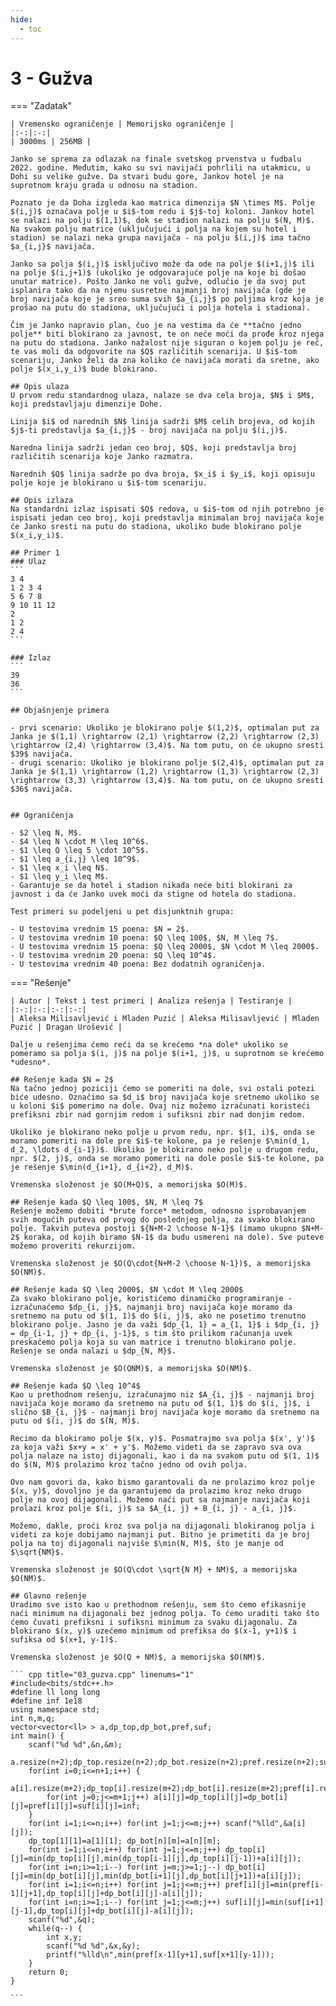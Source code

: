 ```yaml
---
hide:
  - toc
---
```


# 3 - Gužva

=== "Zadatak"
	
	| Vremensko ograničenje | Memorijsko ograničenje |
	|:-:|:-:|
	| 3000ms | 256MB |
	
	Janko se sprema za odlazak na finale svetskog prvenstva u fudbalu 2022. godine. Međutim, kako su svi navijači pohrlili na utakmicu, u Dohi su velike gužve. Da stvari budu gore, Jankov hotel je na suprotnom kraju grada u odnosu na stadion. 
	
	Poznato je da Doha izgleda kao matrica dimenzija $N \times M$. Polje $(i,j)$ označava polje u $i$-tom redu i $j$-toj koloni. Jankov hotel se nalazi na polju $(1,1)$, dok se stadion nalazi na polju $(N, M)$. Na svakom polju matrice (uključujući i polja na kojem su hotel i stadion) se nalazi neka grupa navijača - na polju $(i,j)$ ima tačno $a_{i,j}$ navijača. 
	
	Janko sa polja $(i,j)$ isključivo može da ode na polje $(i+1,j)$ ili na polje $(i,j+1)$ (ukoliko je odgovarajuće polje na koje bi došao unutar matrice). Pošto Janko ne voli gužve, odlučio je da svoj put isplanira tako da na njemu susretne najmanji broj navijača (gde je broj navijača koje je sreo suma svih $a_{i,j}$ po poljima kroz koja je prošao na putu do stadiona, uključujući i polja hotela i stadiona).  
	
	Čim je Janko napravio plan, čuo je na vestima da će **tačno jedno polje** biti blokirano za javnost, te on neće moći da prođe kroz njega na putu do stadiona. Janko nažalost nije siguran o kojem polju je reč, te vas moli da odgovorite na $Q$ različitih scenarija. U $i$-tom scenariju, Janko želi da zna koliko će navijača morati da sretne, ako polje $(x_i,y_i)$ bude blokirano.
	
	## Opis ulaza
	U prvom redu standardnog ulaza, nalaze se dva cela broja, $N$ i $M$, koji predstavljaju dimenzije Dohe.
	
	Linija $i$ od narednih $N$ linija sadrži $M$ celih brojeva, od kojih $j$-ti predstavlja $a_{i,j}$ - broj navijača na polju $(i,j)$.
	
	Naredna linija sadrži jedan ceo broj, $Q$, koji predstavlja broj različitih scenarija koje Janko razmatra. 
	
	Narednih $Q$ linija sadrže po dva broja, $x_i$ i $y_i$, koji opisuju polje koje je blokirano u $i$-tom scenariju.
	
	## Opis izlaza
	Na standardni izlaz ispisati $Q$ redova, u $i$-tom od njih potrebno je ispisati jedan ceo broj, koji predstavlja minimalan broj navijača koje će Janko sresti na putu do stadiona, ukoliko bude blokirano polje $(x_i,y_i)$.
	
	## Primer 1
	### Ulaz
	```
	3 4
	1 2 3 4
	5 6 7 8
	9 10 11 12
	2
	1 2
	2 4
	```
	
	### Izlaz
	```
	39
	36
	```
	
	## Objašnjenje primera
	
	- prvi scenario: Ukoliko je blokirano polje $(1,2)$, optimalan put za Janka je $(1,1) \rightarrow (2,1) \rightarrow (2,2) \rightarrow (2,3) \rightarrow (2,4) \rightarrow (3,4)$. Na tom putu, on će ukupno sresti $39$ navijača.
	- drugi scenario: Ukoliko je blokirano polje $(2,4)$, optimalan put za Janka je $(1,1) \rightarrow (1,2) \rightarrow (1,3) \rightarrow (2,3) \rightarrow (3,3) \rightarrow (3,4)$. Na tom putu, on će ukupno sresti $36$ navijača.
	
	
	## Ograničenja
	
	- $2 \leq N, M$.
	- $4 \leq N \cdot M \leq 10^6$.
	- $1 \leq Q \leq 5 \cdot 10^5$.
	- $1 \leq a_{i,j} \leq 10^9$.
	- $1 \leq x_i \leq N$.
	- $1 \leq y_i \leq M$.
	- Garantuje se da hotel i stadion nikada neće biti blokirani za javnost i da će Janko uvek moći da stigne od hotela do stadiona.
	
	Test primeri su podeljeni u pet disjunktnih grupa:
	
	- U testovima vrednim 15 poena: $N = 2$.
	- U testovima vrednim 10 poena: $Q \leq 100$, $N, M \leq 7$.
	- U testovima vrednim 15 poena: $Q \leq 2000$, $N \cdot M \leq 2000$.
	- U testovima vrednim 20 poena: $Q \leq 10^4$.
	- U testovima vrednim 40 poena: Bez dodatnih ograničenja.
	
=== "Rešenje"
	
	| Autor | Tekst i test primeri | Analiza rеšenja | Testiranje |
	|:-:|:-:|:-:|:-:|
	| Aleksa Milisavljević i Mladen Puzić | Aleksa Milisavljević | Mladen Puzić | Dragan Urošević |
	
	Dalje u rešenjima ćemo reći da se krećemo *na dole* ukoliko se pomeramo sa polja $(i, j)$ na polje $(i+1, j)$, u suprotnom se krećemo *udesno*.
	
	## Rešenje kada $N = 2$
	Na tačno jednoj poziciji ćemo se pomeriti na dole, svi ostali potezi biće udesno. Označimo sa $d_i$ broj navijača koje sretnemo ukoliko se u koloni $i$ pomerimo na dole. Ovaj niz možemo izračunati koristeći prefiksni zbir nad gornjim redom i sufiksni zbir nad donjim redom.
	
	Ukoliko je blokirano neko polje u prvom redu, npr. $(1, i)$, onda se moramo pomeriti na dole pre $i$-te kolone, pa je rešenje $\min(d_1, d_2, \ldots d_{i-1})$. Ukoliko je blokirano neko polje u drugom redu, npr. $(2, j)$, onda se moramo pomeriti na dole posle $i$-te kolone, pa je rešenje $\min(d_{i+1}, d_{i+2}, d_M)$.
	
	Vremenska složenost je $O(M+Q)$, a memorijska $O(M)$.
	
	## Rešenje kada $Q \leq 100$, $N, M \leq 7$
	Rešenje možemo dobiti *brute force* metodom, odnosno isprobavanjem svih mogućih puteva od prvog do poslednjeg polja, za svako blokirano polje. Takvih puteva postoji ${N+M-2 \choose N-1}$ (imamo ukupno $N+M-2$ koraka, od kojih biramo $N-1$ da budu usmereni na dole). Sve puteve možemo proveriti rekurzijom. 
	
	Vremenska složenost je $O(Q\cdot{N+M-2 \choose N-1})$, a memorijska $O(NM)$.
	
	## Rešenje kada $Q \leq 2000$, $N \cdot M \leq 2000$
	Za svako blokirano polje, koristićemo dinamičko programiranje - izračunaćemo $dp_{i, j}$, najmanji broj navijača koje moramo da sretnemo na putu od $(1, 1)$ do $(i, j)$, ako ne posetimo trenutno blokirano polje. Jasno je da važi $dp_{1, 1} = a_{1, 1}$ i $dp_{i, j} = dp_{i-1, j} + dp_{i, j-1}$, s tim što prilikom računanja uvek preskačemo polja koja su van matrice i trenutno blokirano polje. Rešenje se onda nalazi u $dp_{N, M}$. 
	
	Vremenska složenost je $O(QNM)$, a memorijska $O(NM)$.
	
	## Rešenje kada $Q \leq 10^4$
	Kao u prethodnom rešenju, izračunajmo niz $A_{i, j}$ - najmanji broj navijača koje moramo da sretnemo na putu od $(1, 1)$ do $(i, j)$, i slično $B_{i, j}$ - najmanji broj navijača koje moramo da sretnemo na putu od $(i, j)$ do $(N, M)$. 
	
	Recimo da blokiramo polje $(x, y)$. Posmatrajmo sva polja $(x', y')$ za koja važi $x+y = x' + y'$. Možemo videti da se zapravo sva ova polja nalaze na istoj dijagonali, kao i da na svakom putu od $(1, 1)$ do $(N, M)$ prolazimo kroz tačno jedno od ovih polja. 
	
	Ovo nam govori da, kako bismo garantovali da ne prolazimo kroz polje $(x, y)$, dovoljno je da garantujemo da prolazimo kroz neko drugo polje na ovoj dijagonali. Možemo naći put sa najmanje navijača koji prolazi kroz polje $(i, j)$ sa $A_{i, j} + B_{i, j} - a_{i, j}$. 
	
	Možemo, dakle, proći kroz sva polja na dijagonali blokiranog polja i videti za koje dobijamo najmanji put. Bitno je primetiti da je broj polja na toj dijagonali najviše $\min(N, M)$, što je manje od $\sqrt{NM}$.
	
	Vremenska složenost je $O(Q\cdot \sqrt{N M} + NM)$, a memorijska $O(NM)$.
	
	## Glavno rešenje
	Uradimo sve isto kao u prethodnom rešenju, sem što ćemo efikasnije naći minimum na dijagonali bez jednog polja. To ćemo uraditi tako što ćemo čuvati prefiksni i sufiksni minimum za svaku dijagonalu. Za blokirano $(x, y)$ uzećemo minimum od prefiksa do $(x-1, y+1)$ i sufiksa od $(x+1, y-1)$.
	
	Vremenska složenost je $O(Q + NM)$, a memorijska $O(NM)$.
	
	``` cpp title="03_guzva.cpp" linenums="1"
	#include<bits/stdc++.h>
	#define ll long long
	#define inf 1e18
	using namespace std;
	int n,m,q;
	vector<vector<ll> > a,dp_top,dp_bot,pref,suf;
	int main() {
	    scanf("%d %d",&n,&m);
	    a.resize(n+2);dp_top.resize(n+2);dp_bot.resize(n+2);pref.resize(n+2);suf.resize(n+2);
	    for(int i=0;i<=n+1;i++) {
	        a[i].resize(m+2);dp_top[i].resize(m+2);dp_bot[i].resize(m+2);pref[i].resize(m+2);suf[i].resize(m+2);
	        for(int j=0;j<=m+1;j++) a[i][j]=dp_top[i][j]=dp_bot[i][j]=pref[i][j]=suf[i][j]=inf;
	    }
	    for(int i=1;i<=n;i++) for(int j=1;j<=m;j++) scanf("%lld",&a[i][j]);
	    dp_top[1][1]=a[1][1]; dp_bot[n][m]=a[n][m];
	    for(int i=1;i<=n;i++) for(int j=1;j<=m;j++) dp_top[i][j]=min(dp_top[i][j],min(dp_top[i-1][j],dp_top[i][j-1])+a[i][j]);
	    for(int i=n;i>=1;i--) for(int j=m;j>=1;j--) dp_bot[i][j]=min(dp_bot[i][j],min(dp_bot[i+1][j],dp_bot[i][j+1])+a[i][j]);
	    for(int i=1;i<=n;i++) for(int j=1;j<=m;j++) pref[i][j]=min(pref[i-1][j+1],dp_top[i][j]+dp_bot[i][j]-a[i][j]);
	    for(int i=n;i>=1;i--) for(int j=1;j<=m;j++) suf[i][j]=min(suf[i+1][j-1],dp_top[i][j]+dp_bot[i][j]-a[i][j]);
	    scanf("%d",&q);
	    while(q--) {
	        int x,y;
	        scanf("%d %d",&x,&y);
	        printf("%lld\n",min(pref[x-1][y+1],suf[x+1][y-1]));
	    }
	    return 0;
	}

	```

